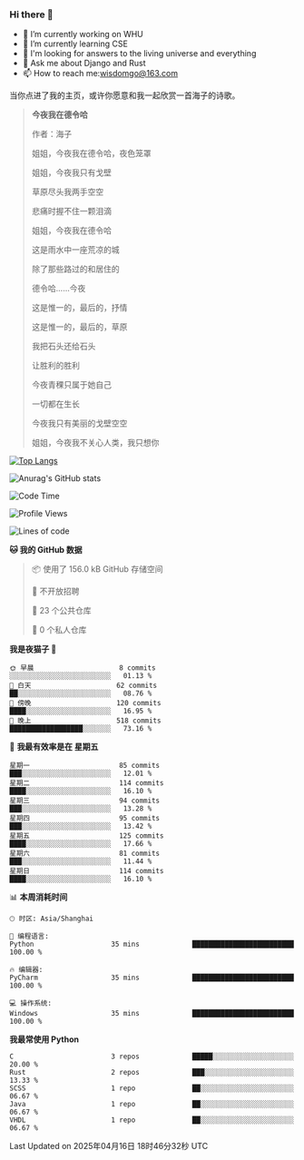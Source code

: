 ### Hi there 👋



- 🔭 I’m currently working on WHU
- 🌱 I’m currently learning CSE
- 🤔 I'm looking for answers to the living universe and everything
- 💬 Ask me about Django and Rust
- 📫 How to reach me:wisdomgo@163.com

当你点进了我的主页，或许你愿意和我一起欣赏一首海子的诗歌。

>**今夜我在德令哈**
>
>作者：海子
>
>姐姐，今夜我在德令哈，夜色笼罩
>
>姐姐，今夜我只有戈壁
>
>草原尽头我两手空空
>
>悲痛时握不住一颗泪滴
>
>姐姐，今夜我在德令哈
>
>这是雨水中一座荒凉的城
>
>除了那些路过的和居住的
>
>德令哈......今夜
>
>这是惟一的，最后的，抒情
>
>这是惟一的，最后的，草原
>
>我把石头还给石头
>
>让胜利的胜利
>
>今夜青稞只属于她自己
>
>一切都在生长
>
>今夜我只有美丽的戈壁空空
>
>姐姐，今夜我不关心人类，我只想你



[![Top Langs](https://github-readme-stats.vercel.app/api/top-langs/?username=wisdomgo&theme=onedark)](https://github.com/anuraghazra/github-readme-stats)

![Anurag's GitHub stats](https://github-readme-stats.vercel.app/api?username=wisdomgo&hide=contribs,stars&theme=synthwave)

<!--START_SECTION:waka-->
![Code Time](http://img.shields.io/badge/Code%20Time-456%20hrs%2048%20mins-blue)

![Profile Views](http://img.shields.io/badge/%E4%B8%AA%E4%BA%BA%E8%B5%84%E6%96%99%E8%A7%82%E7%9C%8B%E6%AC%A1%E6%95%B0-1-blue)

![Lines of code](https://img.shields.io/badge/%E4%BB%8E%E3%80%8CHello%20World%E3%80%8D%E8%B5%B7%E6%88%91%E5%B7%B2%E7%BB%8F%E5%86%99%E4%BA%86-639.5%20thousand%20%E8%A1%8C%E4%BB%A3%E7%A0%81-blue)

**🐱 我的 GitHub 数据** 

> 📦  使用了 156.0 kB GitHub 存储空间 
 > 
> 🚫 不开放招聘
 > 
> 📜 23 个公共仓库 
 > 
> 🔑 0 个私人仓库 
 > 
**我是夜猫子 🦉** 

```text
🌞 早晨                     8 commits           ░░░░░░░░░░░░░░░░░░░░░░░░░   01.13 % 
🌆 白天                     62 commits          ██░░░░░░░░░░░░░░░░░░░░░░░   08.76 % 
🌃 傍晚                     120 commits         ████░░░░░░░░░░░░░░░░░░░░░   16.95 % 
🌙 晚上                     518 commits         ██████████████████░░░░░░░   73.16 % 
```
📅 **我最有效率是在 星期五** 

```text
星期一                      85 commits          ███░░░░░░░░░░░░░░░░░░░░░░   12.01 % 
星期二                      114 commits         ████░░░░░░░░░░░░░░░░░░░░░   16.10 % 
星期三                      94 commits          ███░░░░░░░░░░░░░░░░░░░░░░   13.28 % 
星期四                      95 commits          ███░░░░░░░░░░░░░░░░░░░░░░   13.42 % 
星期五                      125 commits         ████░░░░░░░░░░░░░░░░░░░░░   17.66 % 
星期六                      81 commits          ███░░░░░░░░░░░░░░░░░░░░░░   11.44 % 
星期日                      114 commits         ████░░░░░░░░░░░░░░░░░░░░░   16.10 % 
```


📊 **本周消耗时间** 

```text
🕑︎ 时区: Asia/Shanghai

💬 编程语言: 
Python                   35 mins             █████████████████████████   100.00 % 

🔥 编辑器: 
PyCharm                  35 mins             █████████████████████████   100.00 % 

💻 操作系统: 
Windows                  35 mins             █████████████████████████   100.00 % 
```

**我最常使用 Python** 

```text
C                        3 repos             █████░░░░░░░░░░░░░░░░░░░░   20.00 % 
Rust                     2 repos             ███░░░░░░░░░░░░░░░░░░░░░░   13.33 % 
SCSS                     1 repo              ██░░░░░░░░░░░░░░░░░░░░░░░   06.67 % 
Java                     1 repo              ██░░░░░░░░░░░░░░░░░░░░░░░   06.67 % 
VHDL                     1 repo              ██░░░░░░░░░░░░░░░░░░░░░░░   06.67 % 
```




 Last Updated on 2025年04月16日 18时46分32秒 UTC
<!--END_SECTION:waka-->

